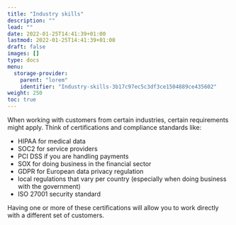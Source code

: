 ```yaml
---
title: "Industry skills"
description: ""
lead: ""
date: 2022-01-25T14:41:39+01:00
lastmod: 2022-01-25T14:41:39+01:00
draft: false
images: []
type: docs
menu:
  storage-provider:
    parent: "lorem"
    identifier: "Industry-skills-3b17c97ec5c3df3ce1504889ce435602"
weight: 250
toc: true
---
```


When working with customers from certain industries, certain requirements might apply. Think of certifications and compliance standards like:

- HIPAA for medical data
- SOC2 for service providers
- PCI DSS if you are handling payments
- SOX for doing business in the financial sector
- GDPR for European data privacy regulation
- local regulations that vary per country (especially when doing business with the government)
- ISO 27001 security standard

Having one or more of these certifications will allow you to work directly with a different set of customers.